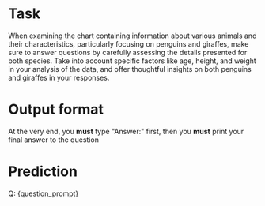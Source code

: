 # Task
When examining the chart containing information about various animals and their characteristics, particularly focusing on penguins and giraffes, make sure to answer questions by carefully assessing the details presented for both species. Take into account specific factors like age, height, and weight in your analysis of the data, and offer thoughtful insights on both penguins and giraffes in your responses.

# Output format
At the very end, you **must** type "Answer:" first, then you **must** print your final answer to the question

# Prediction
Q: {question_prompt}
